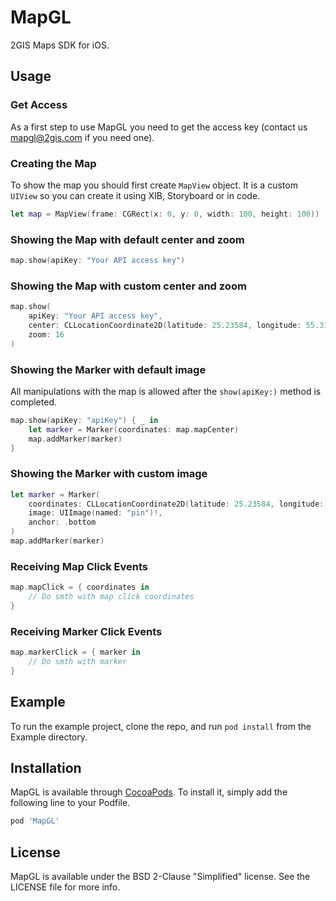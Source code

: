 # MapGL
2GIS Maps SDK for iOS.

## Usage

### Get Access
As a first step to use MapGL you need to get the access key (contact us mapgl@2gis.com if you need one).

### Creating the Map
To show the map you should first create `MapView` object. It is a custom `UIView` so you can create it using XIB, Storyboard or in code.
```swift
let map = MapView(frame: CGRect(x: 0, y: 0, width: 100, height: 100))
```

### Showing the Map with default center and zoom
```swift
map.show(apiKey: "Your API access key")
```

### Showing the Map with custom center and zoom
```swift
map.show(
    apiKey: "Your API access key",
    center: CLLocationCoordinate2D(latitude: 25.23584, longitude: 55.31878),
    zoom: 16
)
```

### Showing the Marker with default image
All manipulations with the map is allowed after the `show(apiKey:)` method is completed.
```swift
map.show(apiKey: "apiKey") { _ in
    let marker = Marker(coordinates: map.mapCenter)
    map.addMarker(marker)
}
```

### Showing the Marker with custom image
```swift
let marker = Marker(
    coordinates: CLLocationCoordinate2D(latitude: 25.23584, longitude: 55.31878),
    image: UIImage(named: "pin")!,
    anchor: .bottom
)
map.addMarker(marker)
```

### Receiving Map Click Events
```swift
map.mapClick = { coordinates in
    // Do smth with map click coordinates
}
```

### Receiving Marker Click Events
```swift
map.markerClick = { marker in
    // Do smth with marker
}
```

## Example
To run the example project, clone the repo, and run `pod install` from the Example directory.

## Installation
MapGL is available through [CocoaPods](https://cocoapods.org). To install
it, simply add the following line to your Podfile.

```ruby
pod 'MapGL'
```

## License
MapGL is available under the BSD 2-Clause "Simplified" license. See the LICENSE file for more info.